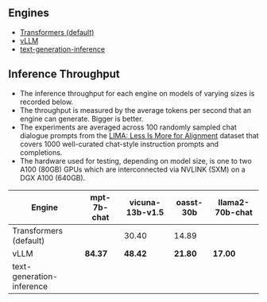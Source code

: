 ## Engines

- [Transformers (default)](https://huggingface.co/docs/transformers/index)
- [vLLM](https://github.com/vllm-project/vllm)
- [text-generation-inference](https://github.com/huggingface/text-generation-inference)

## Inference Throughput

- The inference throughput for each engine on models of varying sizes is recorded below. 
- The throughput is measured by the average tokens per second that an engine can generate. Bigger is better.
- The experiments are averaged across 100 randomly sampled chat dialogue prompts from the [LIMA: Less Is More for Alignment](https://arxiv.org/abs/2305.11206) dataset that covers 1000 well-curated chat-style instruction prompts and completions.
- The hardware used for testing, depending on model size, is one to two A100 (80GB) GPUs which are interconnected via NVLINK (SXM) on a DGX A100 (640GB).

| Engine                    | mpt-7b-chat   | vicuna-13b-v1.5 | oasst-30b   | llama2-70b-chat   |
|---------------------------|---------------|-----------------|-------------|-------------------|
| Transformers (default)    |               | 30.40           | 14.89       |                   |
| vLLM                      | **84.37**     | **48.42**       | **21.80**   | **17.00**         |
| text-generation-inference |               |                 |             |                   |